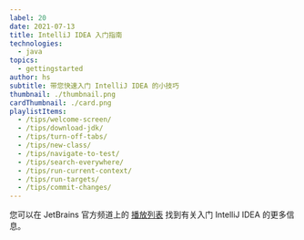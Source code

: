 ```yaml
---
label: 20
date: 2021-07-13
title: IntelliJ IDEA 入门指南
technologies:
  - java
topics:
  - gettingstarted
author: hs
subtitle: 带您快速入门 IntelliJ IDEA 的小技巧
thumbnail: ./thumbnail.png
cardThumbnail: ./card.png
playlistItems:
  - /tips/welcome-screen/
  - /tips/download-jdk/
  - /tips/turn-off-tabs/
  - /tips/new-class/
  - /tips/navigate-to-test/
  - /tips/search-everywhere/
  - /tips/run-current-context/
  - /tips/run-targets/
  - /tips/commit-changes/
---
```


您可以在 JetBrains 官方频道上的 [播放列表](https://www.youtube.com/playlist?list=PLPZy-hmwOdEXdOtXdFzyx_XCnrF_oD2Ft) 找到有关入门 IntelliJ IDEA 的更多信息。